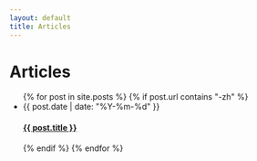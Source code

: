 ```yaml
---
layout: default
title: Articles
---
```


<div id="articles">
  <h1>Articles</h1>
  <ul class="posts noList">
    {% for post in site.posts %}
      {% if post.url contains "-zh" %}
        <li>
          <span class="date">{{ post.date | date: "%Y-%m-%d" }}</span>
          <h4><a href="{{ post.url }}">{{ post.title }}</a></h4>
        </li>
      {% endif %}
    {% endfor %}
  </ul>
</div>
